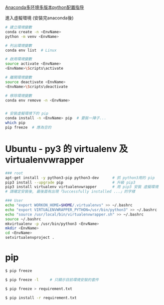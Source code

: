 [Anaconda多环境多版本python配置指导](https://www.jianshu.com/p/d2e15200ee9b)

進入虛擬環境 (安裝完anaconda後)
```sh
# 建立環境變數
conda create -n <EnvName>
python -m venv <EnvName>

# 列出環境變數
conda env list  # Linux

# 啟用環境變數
source activate <EnvName>
<EnvName>\Scripts\activate

# 離開環境變數
source deactivate <EnvName>
<EnvName>\Scripts\deactivate

# 移除環境變數
conda env remove -n <EnvName>


# 安裝虛擬環境下的 pip
conda install -n <EnvName> pip  # 要裝一陣子...
which pip
pip freeze  # 應為空的
```




# Ubuntu - py3 的 virtualenv 及 virtualenvwrapper

```sh
### root
apt-get install -y python3-pip python3-dev		# 抓 python3用的 pip
pip3 install --upgrade pip						# 升級 pip3
pip3 install virtualenv virtualenvwrapper		# 用 pip3 安裝 虛擬環境
# 請確定安裝後, 最後面有出現「Successfully installed ...」的字樣

### User
echo "export WORKON_HOME=$HOME/.virtualenvs" >> ~/.bashrc
echo "export VIRTUALENVWRAPPER_PYTHON=/usr/bin/python3" >> ~/.bashrc
echo "source /usr/local/bin/virtualenvwrapper.sh" >> ~/.bashrc
source ~/.bashrc
mkvirtualenv -p /usr/bin/python3 <EnvName>
mkdir <EnvName>
cd <EnvName>
setvirtualenvproject .
```



# pip
```sh
$ pip freeze

$ pip freeze -l     # 只顯示目前環境安裝的套件

$ pip freeze > requirement.txt

$ pip install -r requirement.txt
```

